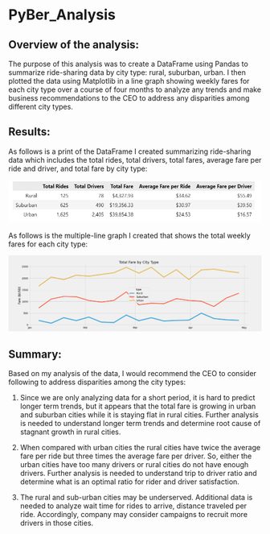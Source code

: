 # PyBer_Analysis

## Overview of the analysis:

The purpose of this analysis was to create a DataFrame using Pandas to summarize ride-sharing data by city type: rural, suburban, urban. I then plotted the data using Matplotlib in a line graph showing weekly fares for each city type over a course of four months to analyze any trends and make business recommendations to the CEO to address any disparities among different city types.


## Results:

As follows is a print of the DataFrame I created summarizing ride-sharing data which includes the total rides, total drivers, total fares, average fare per ride and driver, and total fare by city type:

<img src="/Analysis/PyBer_summary_data.png" >

As follows is the multiple-line graph I created that shows the total weekly fares for each city type:

<img src="/Analysis/PyBer_fare_summary.png" >


## Summary:

Based on my analysis of the data, I would recommend the CEO to consider following to address disparities among the city types:
1. Since we are only analyzing data for a short period, it is hard to predict longer term trends, but it appears that the total fare is growing in urban and suburban cities while it is staying flat in rural cities. Further analysis is needed to understand longer term trends and determine root cause of stagnant growth in rural cities.

2. When compared with urban cities the rural cities have twice the average fare per ride but three times the average fare per driver. So, either the urban cities have too many drivers or rural cities do not have enough drivers. Further analysis is needed to understand trip to driver ratio and determine what is an optimal ratio for rider and driver satisfaction.

3. The rural and sub-urban cities may be underserved. Additional data is needed to analyze wait time for rides to arrive, distance traveled per ride. Accordingly, company may consider campaigns to recruit more drivers in those cities.